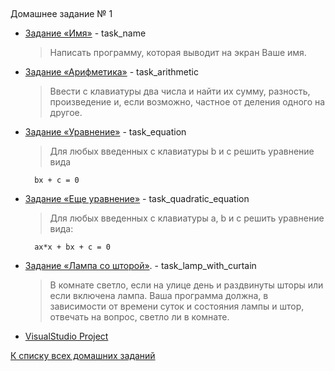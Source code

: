 ##
Домашнее задание № 1

- [Задание «Имя»](task_name/name.cpp)  \- task_name
    > Написать программу, которая выводит на экран Ваше имя.

- [Задание «Арифметика»](task_arithmetic/arithmetic.cpp) \- task_arithmetic
    > Ввести с клавиатуры два числа и найти их сумму, разность, произведение и, если возможно, частное от деления одного на другое.


- [Задание «Уравнение»](task_equation/equation.cpp) \- task_equation
    >  Для любых введенных с клавиатуры b и c решить уравнение вида

        bx + c = 0

- [Задание «Еще уравнение»](task_quadratic_equation/quadratic_equation.cpp) \- task_quadratic_equation
    > Для любых введенных с клавиатуры a, b и c решить уравнение вида:

        ax*x + bx + c = 0

- [Задание «Лампа со шторой»](task_lamp_with_curtain/lamp_with_curtain.cpp). \- task_lamp_with_curtain
    > В комнате светло, если на улице день и раздвинуты шторы или если включена лампа. Ваша программа должна, в зависимости от времени суток и состояния лампы и штор, отвечать на вопрос, светло ли в комнате.

- [VisualStudio Project](VisualStudio_HomeWork_1)

[К списку всех домашних заданий](https://github.com/Vedji/Procedural_Programming_HomeWork)
